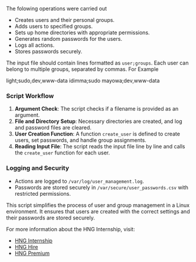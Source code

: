 The folowing operations were carried out

- Creates users and their personal groups.
- Adds users to specified groups.
- Sets up home directories with appropriate permissions.
- Generates random passwords for the users.
- Logs all actions.
- Stores passwords securely.

The input file should contain lines formatted as `user;groups`. Each user can belong to multiple groups, separated by commas. For Example

light;sudo,dev,www-data
idimma;sudo
mayowa;dev,www-data


### Script Workflow

1. **Argument Check**: The script checks if a filename is provided as an argument.
2. **File and Directory Setup**: Necessary directories are created, and log and password files are cleared.
3. **User Creation Function**: A function `create_user` is defined to create users, set passwords, and handle group assignments.
4. **Reading Input File**: The script reads the input file line by line and calls the `create_user` function for each user.

### Logging and Security

- Actions are logged to `/var/log/user_management.log`.
- Passwords are stored securely in `/var/secure/user_passwords.csv` with restricted permissions.


This script simplifies the process of user and group management in a Linux environment. It ensures that users are created with the correct settings and their passwords are stored securely.

For more information about the HNG Internship, visit:
- [HNG Internship](https://hng.tech/internship)
- [HNG Hire](https://hng.tech/hire)
- [HNG Premium](https://hng.tech/premium)

